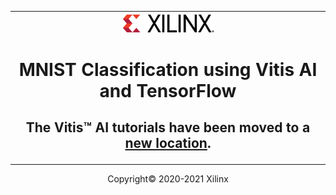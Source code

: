 <table style="width:100%">
  <tr>
    <th width="100%" colspan="6"><img src="https://github.com/Xilinx/Image-Collateral/blob/main/xilinx-logo.png?raw=true" width="30%"/><h1>MNIST Classification using Vitis AI and TensorFlow</h1>
    <h2>The Vitis&trade; AI tutorials have been moved to a <a href="https://github.com/Xilinx/Vitis-Tutorials/tree/master/Machine_Learning">new location</a>.</h2>
</th>
  </tr>

</table>
<p align="center">Copyright© 2020-2021 Xilinx</p>
